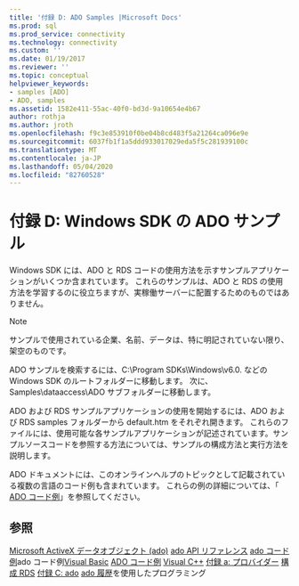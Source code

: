 ```yaml
---
title: '付録 D: ADO Samples |Microsoft Docs'
ms.prod: sql
ms.prod_service: connectivity
ms.technology: connectivity
ms.custom: ''
ms.date: 01/19/2017
ms.reviewer: ''
ms.topic: conceptual
helpviewer_keywords:
- samples [ADO]
- ADO, samples
ms.assetid: 1582e411-55ac-40f0-bd3d-9a10654e4b67
author: rothja
ms.author: jroth
ms.openlocfilehash: f9c3e853910f0be04b8cd483f5a21264ca096e9e
ms.sourcegitcommit: 6037fb1f1a5ddd933017029eda5f5c281939100c
ms.translationtype: MT
ms.contentlocale: ja-JP
ms.lasthandoff: 05/04/2020
ms.locfileid: "82760528"
---
```

# <a name="appendix-d-ado-samples-in-the-windows-sdk"></a>付録 D: Windows SDK の ADO サンプル
Windows SDK には、ADO と RDS コードの使用方法を示すサンプルアプリケーションがいくつか含まれています。 これらのサンプルは、ADO と RDS の使用方法を学習するのに役立ちますが、実稼働サーバーに配置するためのものではありません。

> [!NOTE]
>  サンプルで使用されている企業、名前、データは、特に明記されていない限り、架空のものです。

 ADO サンプルを検索するには、C:\Program SDKs\Windows\v6.0. などの Windows SDK のルートフォルダーに移動します。 次に、Samples\dataaccess\ADO サブフォルダーに移動します。

 ADO および RDS サンプルアプリケーションの使用を開始するには、ADO および RDS samples フォルダーから default.htm をそれぞれ開きます。 これらのファイルには、使用可能な各サンプルアプリケーションが記述されています。サンプルソースコードを参照する方法については、サンプルの構成方法と実行方法を説明します。

 ADO ドキュメントには、このオンラインヘルプのトピックとして記載されている複数の言語のコード例も含まれています。 これらの例の詳細については、「 [ADO コード例](../../../ado/reference/ado-api/ado-code-examples.md)」を参照してください。

## <a name="see-also"></a>参照
 [Microsoft ActiveX データオブジェクト (ado)](../../../ado/microsoft-activex-data-objects-ado.md) [ado API リファレンス](../../../ado/reference/ado-api/ado-api-reference.md) [ado コード例](../../../ado/reference/ado-api/ado-code-examples.md)ado コード例[Visual Basic](../../../ado/reference/ado-api/ado-code-examples-in-visual-basic.md) [ADO コード例](../../../ado/reference/ado-api/ado-code-examples-vbscript.md) [Visual C++](../../../ado/reference/ado-api/ado-code-examples-in-visual-c.md) [付録 a: プロバイダー](../../../ado/guide/appendixes/appendix-a-providers.md) [構成 RDS](../../../ado/guide/remote-data-service/configuring-rds.md) [付録 C: ado](../../../ado/guide/appendixes/appendix-c-programming-with-ado.md) [ado 履歴](../../../ado/guide/ado-history.md)を使用したプログラミング
